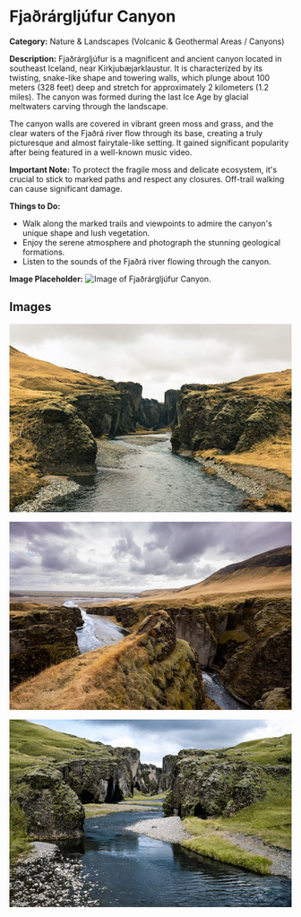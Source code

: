 # Fjaðrárgljúfur Canyon

**Category:** Nature & Landscapes (Volcanic & Geothermal Areas / Canyons)

**Description:**
Fjaðrárgljúfur is a magnificent and ancient canyon located in southeast Iceland, near Kirkjubæjarklaustur. It is characterized by its twisting, snake-like shape and towering walls, which plunge about 100 meters (328 feet) deep and stretch for approximately 2 kilometers (1.2 miles). The canyon was formed during the last Ice Age by glacial meltwaters carving through the landscape.

The canyon walls are covered in vibrant green moss and grass, and the clear waters of the Fjaðrá river flow through its base, creating a truly picturesque and almost fairytale-like setting. It gained significant popularity after being featured in a well-known music video.

**Important Note:** To protect the fragile moss and delicate ecosystem, it's crucial to stick to marked paths and respect any closures. Off-trail walking can cause significant damage.

**Things to Do:**
*   Walk along the marked trails and viewpoints to admire the canyon's unique shape and lush vegetation.
*   Enjoy the serene atmosphere and photograph the stunning geological formations.
*   Listen to the sounds of the Fjaðrá river flowing through the canyon.

**Image Placeholder:**
![Image of Fjaðrárgljúfur Canyon.](placeholder_fjadrargljufur_canyon.jpg)

## Images

![Fjadrargljufur Canyon - Image 1](../attraction_images/fjadrargljufur_canyon/fjadrargljufur_canyon_pexels_2d8078ec.jpg)

![Fjadrargljufur Canyon - Image 2](../attraction_images/fjadrargljufur_canyon/fjadrargljufur_canyon_pexels_b4d205b0.jpg)

![Fjadrargljufur Canyon - Image 3](../attraction_images/fjadrargljufur_canyon/fjadrargljufur_canyon_pexels_bb877db7.jpg)
